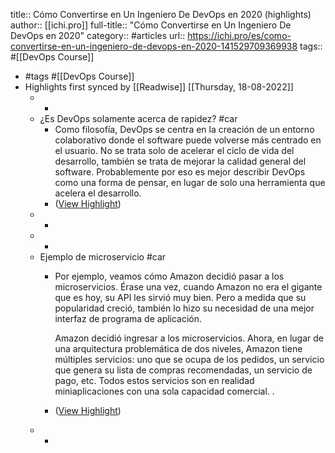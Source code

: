 title:: Cómo Convertirse en Un Ingeniero De DevOps en 2020 (highlights)
author:: [[ichi.pro]]
full-title:: "Cómo Convertirse en Un Ingeniero De DevOps en 2020"
category:: #articles
url:: https://ichi.pro/es/como-convertirse-en-un-ingeniero-de-devops-en-2020-141529709369938
tags:: #[[DevOps Course]]

- #tags #[[DevOps Course]]
- Highlights first synced by [[Readwise]] [[Thursday, 18-08-2022]]
	- -
	- ¿Es DevOps solamente acerca de rapidez? #car
		- Como filosofía, DevOps se centra en la creación de un entorno colaborativo donde el software puede volverse más centrado en el usuario. No se trata solo de acelerar el ciclo de vida del desarrollo, también se trata de mejorar la calidad general del software. Probablemente por eso es mejor describir DevOps como una forma de pensar, en lugar de solo una herramienta que acelera el desarrollo.
		- ([View Highlight](https://instapaper.com/read/1436150383/17176571))
	- -
	- -
	- Ejemplo de microservicio #car
		- Por ejemplo, veamos cómo Amazon decidió pasar a los microservicios. Érase una vez, cuando Amazon no era el gigante que es hoy, su API les sirvió muy bien. Pero a medida que su popularidad creció, también lo hizo su necesidad de una mejor interfaz de programa de aplicación.
		  
		  Amazon decidió ingresar a los microservicios. Ahora, en lugar de una arquitectura problemática de dos niveles, Amazon tiene múltiples servicios: uno que se ocupa de los pedidos, un servicio que genera su lista de compras recomendadas, un servicio de pago, etc. Todos estos servicios son en realidad miniaplicaciones con una sola capacidad comercial. .
		- ([View Highlight](https://instapaper.com/read/1436150383/17176639))
	- -